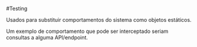 
#Testing 

Usados para substituir comportamentos do sistema como objetos estáticos.

Um exemplo de comportamento que pode ser interceptado seriam consultas a alguma API/endpoint.
